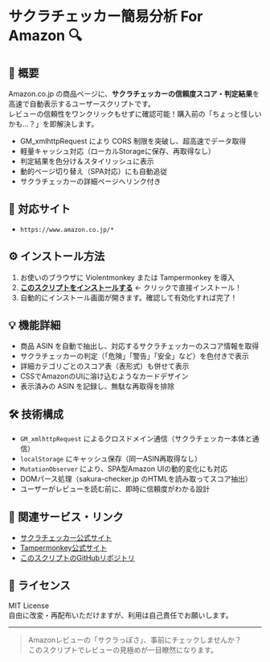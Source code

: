 # サクラチェッカー簡易分析 For Amazon 🔍️

## 📌 概要

Amazon.co.jp の商品ページに、**サクラチェッカーの信頼度スコア・判定結果**を高速で自動表示するユーザースクリプトです。  
レビューの信頼性をワンクリックもせずに確認可能！購入前の「ちょっと怪しいかも…？」を即解決します。

- GM_xmlhttpRequest により CORS 制限を突破し、超高速でデータ取得
- 軽量キャッシュ対応（ローカルStorageに保存、再取得なし）
- 判定結果を色分け＆スタイリッシュに表示
- 動的ページ切り替え（SPA対応）にも自動追従
- サクラチェッカーの詳細ページへリンク付き

## 🧩 対応サイト

- `https://www.amazon.co.jp/*`

## ⚙️ インストール方法

1. お使いのブラウザに Violentmonkey または Tampermonkey を導入
2. **[このスクリプトをインストールする](https://raw.githubusercontent.com/koyasi777/amazon-sakura-checker-enhancer/main/amazon-sakura-checker.user.js)** ← クリックで直接インストール！
3. 自動的にインストール画面が開きます。確認して有効化すれば完了！

## 💡 機能詳細

- 商品 ASIN を自動で抽出し、対応するサクラチェッカーのスコア情報を取得
- サクラチェッカーの判定（「危険」「警告」「安全」など）を色付きで表示
- 詳細カテゴリごとのスコア表（表形式）も併せて表示
- CSSでAmazonのUIに溶け込むようなカードデザイン
- 表示済みの ASIN を記録し、無駄な再取得を排除

## 🛠 技術構成

- `GM_xmlhttpRequest` によるクロスドメイン通信（サクラチェッカー本体と通信）
- `localStorage` にキャッシュ保存（同一ASIN再取得なし）
- `MutationObserver` により、SPA型Amazon UIの動的変化にも対応
- DOMパース処理（sakura-checker.jp のHTMLを読み取ってスコア抽出）
- ユーザーがレビューを読む前に、即時に信頼度がわかる設計

## 🔗 関連サービス・リンク

- [サクラチェッカー公式サイト](https://sakura-checker.jp/)
- [Tampermonkey公式サイト](https://www.tampermonkey.net/)
- [このスクリプトのGitHubリポジトリ](https://github.com/koyasi777/amazon-sakura-checker-enhancer)

## 📜 ライセンス

MIT License  
自由に改変・再配布いただけますが、利用は自己責任でお願いします。

---

> Amazonレビューの「サクラっぽさ」、事前にチェックしませんか？  
> このスクリプトでレビューの見極めが一目瞭然になります。
